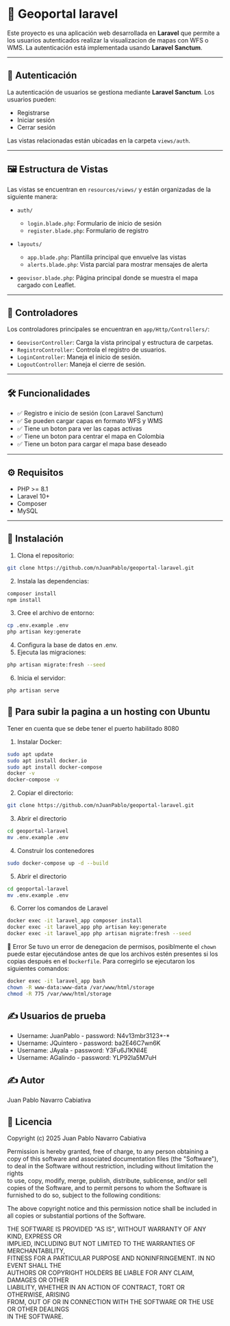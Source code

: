 # 📁 Geoportal laravel

Este proyecto es una aplicación web desarrollada en **Laravel** que permite a los usuarios autenticados realizar la visualizacion de mapas con WFS o WMS. La autenticación está implementada usando **Laravel Sanctum**.

---

## 🔐 Autenticación

La autenticación de usuarios se gestiona mediante **Laravel Sanctum**. Los usuarios pueden:

- Registrarse
- Iniciar sesión
- Cerrar sesión

Las vistas relacionadas están ubicadas en la carpeta `views/auth`.

---

## 🖼️ Estructura de Vistas

Las vistas se encuentran en `resources/views/` y están organizadas de la siguiente manera:

- `auth/`
  - `login.blade.php`: Formulario de inicio de sesión
  - `register.blade.php`: Formulario de registro

- `layouts/`
  - `app.blade.php`: Plantilla principal que envuelve las vistas
  - `alerts.blade.php`: Vista parcial para mostrar mensajes de alerta

- `geovisor.blade.php`: Página principal donde se muestra el mapa cargado con Leaflet.

---

## 🧠 Controladores

Los controladores principales se encuentran en `app/Http/Controllers/`:

- `GeovisorController`: Carga la vista principal y estructura de carpetas.
- `RegistroController`: Controla el registro de usuarios.
- `LoginController`: Maneja el inicio de sesión.
- `LogoutController`: Maneja el cierre de sesión.

---

## 🛠 Funcionalidades

- ✅ Registro e inicio de sesión (con Laravel Sanctum)
- ✅ Se pueden cargar capas en formato WFS y WMS
- ✅ Tiene un boton para ver las capas activas
- ✅ Tiene un boton para centrar el mapa en Colombia
- ✅ Tiene un boton para cargar el mapa base deseado

---

## ⚙️ Requisitos

- PHP >= 8.1
- Laravel 10+
- Composer
- MySQL

---

## 🚀 Instalación
1. Clona el repositorio:
```bash
git clone https://github.com/nJuanPablo/geoportal-laravel.git
```
2. Instala las dependencias:
```bash
composer install
npm install
```
3. Cree el archivo de entorno:
```bash
cp .env.example .env
php artisan key:generate
```
4. Configura la base de datos en .env.
5. Ejecuta las migraciones:
```bash
php artisan migrate:fresh --seed
```
6. Inicia el servidor:
```bash
php artisan serve
```

## 📂 Para subir la pagina a un hosting con Ubuntu

Tener en cuenta que se debe tener el puerto habilitado 8080

1. Instalar Docker:
```bash
sudo apt update
sudo apt install docker.io
sudo apt install docker-compose
docker -v
docker-compose -v
```
2. Copiar el directorio:
```bash
git clone https://github.com/nJuanPablo/geoportal-laravel.git
```
3. Abrir el directorio
```bash
cd geoportal-laravel
mv .env.example .env
```
4. Construir los contenedores
```bash
sudo docker-compose up -d --build
```
5. Abrir el directorio
```bash
cd geoportal-laravel
mv .env.example .env
```
6. Correr los comandos de Laravel
```bash
docker exec -it laravel_app composer install
docker exec -it laravel_app php artisan key:generate
docker exec -it laravel_app php artisan migrate:fresh --seed
```

🧱 Error
Se tuvo un error de denegacion de permisos, posiblmente el `chown` puede estar ejecutándose antes de que los archivos estén presentes si los copias después en el `Dockerfile`. Para corregirlo se ejecutaron los siguientes comandos: 

```bash
docker exec -it laravel_app bash
chown -R www-data:www-data /var/www/html/storage
chmod -R 775 /var/www/html/storage
```


## ✍️ Usuarios de prueba 
* Username: JuanPablo - password: N4v13mbr3123*-*
* Username: JQuintero - password: ba2E46C7wn6K
* Username: JAyala - password: Y3Fu6J1KNI4E
* Username: AGalindo - password: YLP92Ia5M7uH

## ✍️ Autor
Juan Pablo Navarro Cabiativa

## 📄 Licencia

Copyright (c) 2025 Juan Pablo Navarro Cabiativa

Permission is hereby granted, free of charge, to any person obtaining a copy
of this software and associated documentation files (the "Software"), to deal
in the Software without restriction, including without limitation the rights  
to use, copy, modify, merge, publish, distribute, sublicense, and/or sell      
copies of the Software, and to permit persons to whom the Software is         
furnished to do so, subject to the following conditions:

The above copyright notice and this permission notice shall be included in     
all copies or substantial portions of the Software.

THE SOFTWARE IS PROVIDED "AS IS", WITHOUT WARRANTY OF ANY KIND, EXPRESS OR     
IMPLIED, INCLUDING BUT NOT LIMITED TO THE WARRANTIES OF MERCHANTABILITY,      
FITNESS FOR A PARTICULAR PURPOSE AND NONINFRINGEMENT. IN NO EVENT SHALL THE   
AUTHORS OR COPYRIGHT HOLDERS BE LIABLE FOR ANY CLAIM, DAMAGES OR OTHER        
LIABILITY, WHETHER IN AN ACTION OF CONTRACT, TORT OR OTHERWISE, ARISING       
FROM, OUT OF OR IN CONNECTION WITH THE SOFTWARE OR THE USE OR OTHER DEALINGS  
IN THE SOFTWARE.
